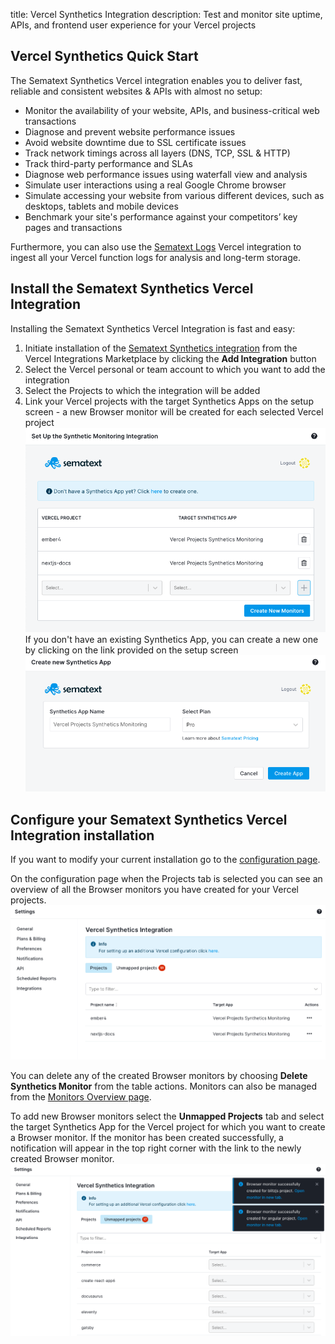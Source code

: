title: Vercel Synthetics Integration
description: Test and monitor site uptime, APIs, and frontend user experience for your Vercel projects

## Vercel Synthetics Quick Start

The Sematext Synthetics Vercel integration enables you to deliver fast, reliable and consistent websites & APIs with almost no setup:
- Monitor the availability of your website, APIs, and business-critical web transactions
- Diagnose and prevent website performance issues
- Avoid website downtime due to SSL certificate issues
- Track network timings across all layers (DNS, TCP, SSL & HTTP)
- Track third-party performance and SLAs
- Diagnose web performance issues using waterfall view and analysis
- Simulate user interactions using a real Google Chrome browser
- Simulate accessing your website from various different devices, such as desktops, tablets and mobile devices
- Benchmark your site's performance against your competitors’ key pages and transactions

Furthermore, you can also use the [Sematext Logs](https://vercel.com/integrations/sematext-logs) Vercel integration to ingest all your Vercel function logs for analysis and long-term storage.  

## Install the Sematext Synthetics Vercel Integration

Installing the Sematext Synthetics Vercel Integration is fast and easy:

1. Initiate installation of the [Sematext Synthetics integration](https://vercel.com/integrations/sematext-synthetics-monitoring) from the Vercel Integrations Marketplace by clicking the **Add Integration** button
2. Select the Vercel personal or team account to which you want to add the integration
3. Select the Projects to which the integration will be added
4. Link your Vercel projects with the target Synthetics Apps on the setup screen - a new Browser monitor will be created for each selected Vercel project
![](../images/integrations/vercel-synthetics-create-monitors.png)
If you don't have an existing Synthetics App, you can create a new one by clicking on the link provided on the setup screen
![](../images/integrations/vercel-synthetics-create-new-app.png)

## Configure your Sematext Synthetics Vercel Integration installation

If you want to modify your current installation go to the [configuration page](https://apps.sematext.com/ui/account/integrations/vercel/synthetics).

On the configuration page when the Projects tab is selected you can see an overview of all the Browser monitors you have created for your Vercel projects.
![](../images/integrations/vercel-synthetics-configure-1.png)

You can delete any of the created Browser monitors by choosing **Delete Synthetics Monitor** from the table actions. Monitors can also be managed from the [Monitors Overview page](https://apps.sematext.com/ui/synthetics/monitors).

To add new Browser monitors select the **Unmapped Projects** tab and select the target Synthetics App for the Vercel project for which you want to create a Browser monitor. If the monitor has been created successfully, a notification will appear in the top right corner with the link to the newly created Browser monitor.
![](../images/integrations/vercel-synthetics-configure-2.png)
